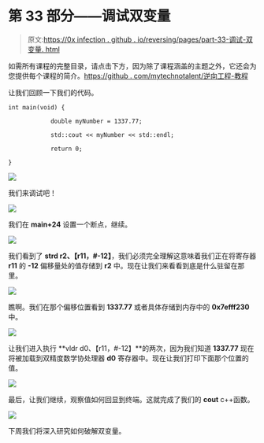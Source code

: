 # 第 33 部分——调试双变量

> 原文:[https://0x infection . github . io/reversing/pages/part-33-调试-双变量. html](https://0xinfection.github.io/reversing/pages/part-33-debugging-double-variables.html)

如需所有课程的完整目录，请点击下方，因为除了课程涵盖的主题之外，它还会为您提供每个课程的简介。[https://github . com/mytechnotalent/逆向工程-教程](https://github.com/mytechnotalent/Reverse-Engineering-Tutorial)

让我们回顾一下我们的代码。

```
int main(void) {

            double myNumber = 1337.77;

            std::cout << myNumber << std::endl;

            return 0;

}

```

![](../Images/a0cd1467ddd858144a89f287dd07cdc1.png)

我们来调试吧！

![](../Images/ee21294d69359cf5035af65a85c57bc5.png)

我们在 **main+24** 设置一个断点，继续。

![](../Images/ce8bd6750c5abe7454392531a43295ee.png)

我们看到了 **strd r2、【r11，#-12】**，我们必须完全理解这意味着我们正在将寄存器 **r11** 的 **-12** 偏移量处的值存储到 **r2** 中。现在让我们来看看到底是什么驻留在那里。

![](../Images/0d3c2b0f6b57d26e4fd12cee514a58d5.png)

瞧啊。我们在那个偏移位置看到 **1337.77** 或者具体存储到内存中的 **0x7efff230** 中。

![](../Images/7ffe771f86374b287985a2e7b00bbc09.png)

让我们进入执行 **vldr d0、【r11，#-12】**的两次，因为我们知道 **1337.77** 现在将被加载到双精度数学协处理器 **d0** 寄存器中。现在让我们打印下面那个位置的值。

![](../Images/ec8c180ab38ca232ccd6aebd7e08cccb.png)

最后，让我们继续，观察值如何回显到终端。这就完成了我们的 **cout** c++函数。

![](../Images/0d508f5db15d2061c37afe53ba7701f8.png)

下周我们将深入研究如何破解双变量。